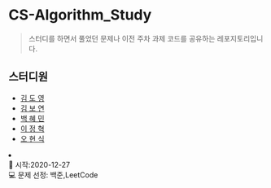 # CS-Algorithm_Study
<blockquote>스터디를 하면서 풀었던 문제나 이전 주차 과제 코드를 공유하는 레포지토리입니다.</blockquote>

## 스터디원

- [김 도 영](https://github.com/kimdy003)
- [김 보 연](https://github.com/bwowby)
- [백 혜 민](https://github.com/HyeminBaek)
- [이 정 혁](https://github.com/wjdgurrj)
- [오 현 식](https://github.com/guppy-bluegrass)

<li>
<br> 📌 시작:2020-12-27 
<br> 💻 문제 선정: 백준,LeetCode
